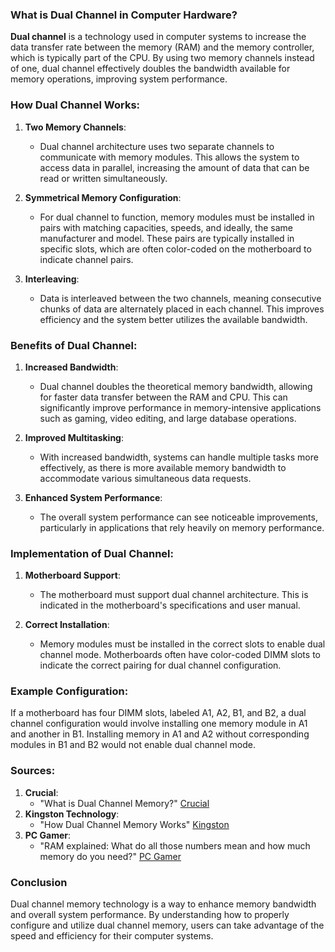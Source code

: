 ### What is Dual Channel in Computer Hardware?

**Dual channel** is a technology used in computer systems to increase the data transfer rate between the memory (RAM) and the memory controller, which is typically part of the CPU. By using two memory channels instead of one, dual channel effectively doubles the bandwidth available for memory operations, improving system performance.

### How Dual Channel Works:

1. **Two Memory Channels**:
   - Dual channel architecture uses two separate channels to communicate with memory modules. This allows the system to access data in parallel, increasing the amount of data that can be read or written simultaneously.

2. **Symmetrical Memory Configuration**:
   - For dual channel to function, memory modules must be installed in pairs with matching capacities, speeds, and ideally, the same manufacturer and model. These pairs are typically installed in specific slots, which are often color-coded on the motherboard to indicate channel pairs.

3. **Interleaving**:
   - Data is interleaved between the two channels, meaning consecutive chunks of data are alternately placed in each channel. This improves efficiency and the system better utilizes the available bandwidth.

### Benefits of Dual Channel:

1. **Increased Bandwidth**:
   - Dual channel doubles the theoretical memory bandwidth, allowing for faster data transfer between the RAM and CPU. This can significantly improve performance in memory-intensive applications such as gaming, video editing, and large database operations.

2. **Improved Multitasking**:
   - With increased bandwidth, systems can handle multiple tasks more effectively, as there is more available memory bandwidth to accommodate various simultaneous data requests.

3. **Enhanced System Performance**:
   - The overall system performance can see noticeable improvements, particularly in applications that rely heavily on memory performance.

### Implementation of Dual Channel:

1. **Motherboard Support**:
   - The motherboard must support dual channel architecture. This is indicated in the motherboard's specifications and user manual.

2. **Correct Installation**:
   - Memory modules must be installed in the correct slots to enable dual channel mode. Motherboards often have color-coded DIMM slots to indicate the correct pairing for dual channel configuration.

### Example Configuration:

If a motherboard has four DIMM slots, labeled A1, A2, B1, and B2, a dual channel configuration would involve installing one memory module in A1 and another in B1. Installing memory in A1 and A2 without corresponding modules in B1 and B2 would not enable dual channel mode.

### Sources:

1. **Crucial**:
   - "What is Dual Channel Memory?" [Crucial](https://www.crucial.com/articles/about-memory/what-is-dual-channel-memory)
2. **Kingston Technology**:
   - "How Dual Channel Memory Works" [Kingston](https://www.kingston.com/unitedstates/us/blog/pc-performance/dual-channel-memory)
3. **PC Gamer**:
   - "RAM explained: What do all those numbers mean and how much memory do you need?" [PC Gamer](https://www.pcgamer.com/ram-explained/)

### Conclusion

Dual channel memory technology is a way to enhance memory bandwidth and overall system performance. By understanding how to properly configure and utilize dual channel memory, users can take advantage of the speed and efficiency for their computer systems.
